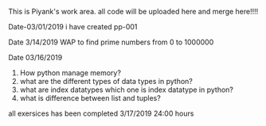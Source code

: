 This is Piyank's work area.
all code will be uploaded here and merge here!!!!

Date-03/01/2019 
i have created pp-001

 Date 3/14/2019
 WAP to find prime numbers from 0 to 1000000
 
 Date 03/16/2019 
 1) How python manage memory?
 2) what are the different types of data types in python?
 3) what are index datatypes which one is index datatype in python?
 4) what is difference between list and tuples?
 
 all exersices has been completed 3/17/2019 24:00 hours
